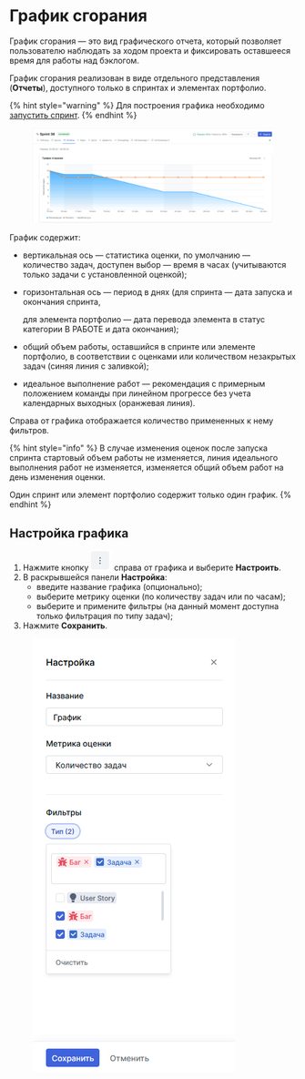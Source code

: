 # График сгорания

График сгорания — это вид графического отчета, который  позволяет пользователю наблюдать за ходом проекта и фиксировать оставшееся время для работы над бэклогом.

График сгорания реализован в виде отдельного представления (**Отчеты**), доступного только в спринтах и элементах портфолио.

{% hint style="warning" %}
Для построения графика необходимо [запустить спринт](https://docs.teamstorm.io/rukovodstva/rukovodstvo-polzovatelya-teamstorm/rabota-s-rasshireniyami/agile/zapusk-sprinta).
{% endhint %}

<figure><img src="../../../../.gitbook/assets/изображение.png" alt=""><figcaption></figcaption></figure>

График содержит:

* вертикальная ось — статистика оценки, по умолчанию — количество задач, доступен выбор — время в часах (учитываются только задачи с установленной оценкой);
*   горизонтальная ось — период в днях (для спринта — дата запуска и окончания спринта,

    для элемента портфолио — дата перевода элемента в статус категории В РАБОТЕ и дата окончания);
* общий объем работы, оставшийся в спринте или элементе портфолио, в соответствии с оценками или количеством незакрытых задач (синяя линия с заливкой);
* идеальное выполнение работ — рекомендация с примерным положением команды при линейном прогрессе без учета календарных выходных (оранжевая линия).

Справа от графика отображается количество примененных к нему фильтров.

{% hint style="info" %}
В случае изменения оценок после запуска спринта стартовый объем работы не изменяется, линия идеального выполнения работ не изменяется, изменяется общий объем работ на день изменения оценки.

Один спринт или элемент портфолио содержит только один график.&#x20;
{% endhint %}

## Настройка графика

1. Нажмите кнопку <img src="../../../../.gitbook/assets/изображение (1).png" alt="" data-size="line"> справа от графика и выберите **Настроить**.
2. В раскрывшейся панели **Настройка**:
   * введите название графика (опционально);
   * выберите метрику оценки (по количеству задач или по часам);
   * выберите и примените фильтры (на данный момент доступна только фильтрация по типу задач);
3. Нажмите **Сохранить**.

<figure><img src="../../../../.gitbook/assets/изображение (4).png" alt=""><figcaption></figcaption></figure>



